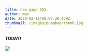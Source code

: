 ```yaml
---
title: new page 555
author: max
date: 2020-02-11T08:07:28.469Z
thumbnail: /images/pumpbeerthumb.jpg
---
```

#### TODAY!

![](/images/netlifyicon.png)
